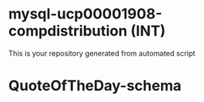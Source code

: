 # mysql-ucp00001908-compdistribution (INT)
This is your repository generated from automated script
# QuoteOfTheDay-schema
